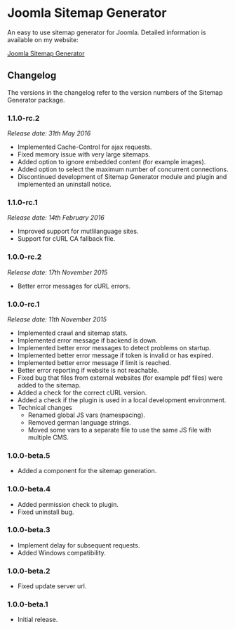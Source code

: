 # Joomla Sitemap Generator
An easy to use sitemap generator for Joomla. Detailed information is available on my website:

[Joomla Sitemap Generator](https://www.marcobeierer.com/joomla-extensions/sitemap-generator)

## Changelog
The versions in the changelog refer to the version numbers of the Sitemap Generator package.

### 1.1.0-rc.2
*Release date: 31th May 2016*
- Implemented Cache-Control for ajax requests.
- Fixed memory issue with very large sitemaps.
- Added option to ignore embedded content (for example images).
- Added option to select the maximum number of concurrent connections.
- Discontinued development of Sitemap Generator module and plugin and implemented an uninstall notice.

### 1.1.0-rc.1
*Release date: 14th February 2016*

* Improved support for mutlilanguage sites.
* Support for cURL CA fallback file.

### 1.0.0-rc.2
*Release date: 17th November 2015*

* Better error messages for cURL errors.

### 1.0.0-rc.1
*Release date: 11th November 2015*

* Implemented crawl and sitemap stats.
* Implemented error message if backend is down.
* Implemented better error messages to detect problems on startup.
* Implemented better error message if token is invalid or has expired.
* Implemented better error message if limit is reached.
* Better error reporting if website is not reachable.
* Fixed bug that files from external websites (for example pdf files) were added to the sitemap.
* Added a check for the correct cURL version.
* Added a check if the plugin is used in a local development environment.
* Technical changes
	* Renamed global JS vars (namespacing).
	* Removed german language strings.
	* Moved some vars to a separate file to use the same JS file with multiple CMS.

### 1.0.0-beta.5
- Added a component for the sitemap generation.

### 1.0.0-beta.4
- Added permission check to plugin.
- Fixed uninstall bug.

### 1.0.0-beta.3
- Implement delay for subsequent requests.
- Added Windows compatibility.

### 1.0.0-beta.2
- Fixed update server url.

### 1.0.0-beta.1
- Initial release.
